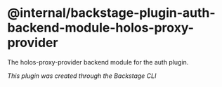 # @internal/backstage-plugin-auth-backend-module-holos-proxy-provider

The holos-proxy-provider backend module for the auth plugin.

_This plugin was created through the Backstage CLI_
